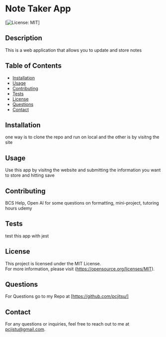 # Note Taker App

[![License: MIT](https://img.shields.io/badge/License-MIT-yellow.svg)]

## Description

This is a web application that allows you to update and store notes

## Table of Contents

- [Installation](#installation)
- [Usage](#usage)
- [Contributing](#contributing)
- [Tests](#tests)
- [License](#license)
- [Questions](#questions)
- [Contact](#contact)

## Installation

one way is to clone the repo and run on local and the other is by visitng the site

## Usage

Use this app by visitng the website and submitting the information you want to store and hitting save

## Contributing

BCS Help, Open AI for some questions on formatting, mini-project, tutoring hours udemy

## Tests

test this app with jest

## License

This project is licensed under the MIT License.  
For more information, please visit (https://opensource.org/licenses/MIT).

## Questions

For Questions go to my Repo at [https://github.com/pcjitsu/]

## Contact

For any questions or inquiries, feel free to reach out to me at pcjistu@gmail.com.
